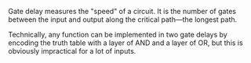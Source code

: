 Gate delay measures the "speed" of a circuit. It is the number of gates between the input and output along the critical path—the longest path.

Technically, any function can be implemented in two gate delays by encoding the truth table with a layer of AND and a layer of OR, but this is obviously impractical for a lot of inputs.